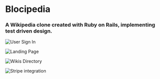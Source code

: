 # Blocipedia

### A Wikipedia clone created with Ruby on Rails, implementing test driven design.

![User Sign In](/assets/images/userSignIn.png)


![Landing Page](/assets/images/homePage.png)

![Wikis Directory](/assets/images/wikisList.png)


![Stripe integration](/assets/images/stripeIntegration.png)
